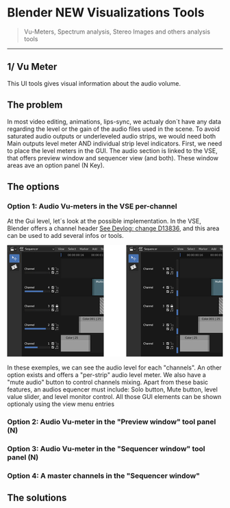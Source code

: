 # Blender NEW Visualizations Tools

> Vu-Meters, Spectrum analysis, Stereo Images and others analysis tools

---

## 1/ Vu Meter

This UI tools gives visual information about the audio volume. 

## The problem
In most video editing, animations, lips-sync, we actualy don´t have any data regarding the level or the gain of the audio files used in the scene. To avoid saturated audio outputs or underleveled audio strips, we would need both Main outputs level meter AND individual strip level indicators.
First, we need to place the level meters in the GUI. The audio section is linked to the VSE, that offers preview window and sequencer view (and both). These window areas ave an option panel (N Key).

## The options

### Option 1: Audio Vu-meters in the VSE per-channel

At the Gui level, let´s look at the possible implementation. In the VSE, Blender offers a channel header [See Devlog: change D13836](https://developer.blender.org/D13836), and this area can be used to add several infos or tools.

![image](https://github.com/KoreTeknology/Blender-3x-Audio-Research/blob/main/images/Audio_vse_channels.jpg)

In these exemples, we can see the audio level for each "channels". An other option exists and offers a "per-strip" audio level meter.
We also have a "mute audio" button to control channels mixing. Apart from these basic features, an audios equencer must include: Solo button, Mute button, level value slider, and level monitor control. All those GUI elements can be shown optionaly using the view menu entries

### Option 2: Audio Vu-meter in the "Preview window" tool panel (N)


### Option 3: Audio Vu-meter in the "Sequencer window" tool panel (N)


### Option 4: A master channels in the "Sequencer window"

## The solutions
